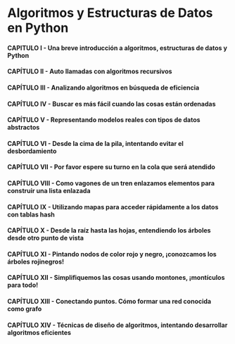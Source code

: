 # Algoritmos y Estructuras de Datos en Python

#### CAPITULO I - Una breve introducción a algoritmos, estructuras de datos y Python

#### CAPÍTULO II - Auto llamadas con algoritmos recursivos

#### CAPÍTULO III - Analizando algoritmos en búsqueda de eficiencia

#### CAPÍTULO IV - Buscar es más fácil cuando las cosas están ordenadas

#### CAPÍTULO V - Representando modelos reales con tipos de datos abstractos

#### CAPÍTULO VI - Desde la cima de la pila, intentando evitar el desbordamiento

#### CAPÍTULO VII - Por favor espere su turno en la cola que será atendido

#### CAPÍTULO VIII - Como vagones de un tren enlazamos elementos para construir una lista enlazada

#### CAPÍTULO IX - Utilizando mapas para acceder rápidamente a los datos con tablas hash

#### CAPÍTULO X - Desde la raíz hasta las hojas, entendiendo los árboles desde otro punto de vista

#### CAPÍTULO XI - Pintando nodos de color rojo y negro, ¡conozcamos los árboles rojinegros!

#### CAPÍTULO XII - Simplifiquemos las cosas usando montones, ¡montículos para todo!

#### CAPÍTULO XIII - Conectando puntos. Cómo formar una red conocida como grafo

#### CAPÍTULO XIV - Técnicas de diseño de algoritmos, intentando desarrollar algoritmos eficientes
